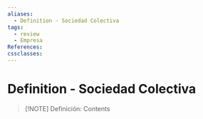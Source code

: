 ```yaml
---
aliases:
  - Definition - Sociedad Colectiva
tags:
  - review
  - Empresa
References: 
cssclasses:
---
```

# Definition - Sociedad Colectiva

> [!NOTE] Definición: 
> Contents

